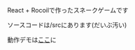 React + Rocoilで作ったスネークゲームです

ソースコードは/srcにあります(だいぶ汚い)

動作デモは[ここ](https://elecdeer.github.io/react-snake-game/)に


